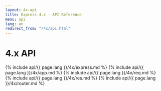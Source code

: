 ```yaml
---
layout: 4x-api
title: Express 4.x - API Reference
menu: api
lang: en
redirect_from: "/4x/api.html"
---
```

<div id="api-doc" markdown="1">

  <h1>4.x API</h1>

  {% include api/{{ page.lang }}/4x/express.md %}
  {% include api/{{ page.lang }}/4x/app.md %}
  {% include api/{{ page.lang }}/4x/req.md %}
  {% include api/{{ page.lang }}/4x/res.md %}
  {% include api/{{ page.lang }}/4x/router.md %}

</div>
